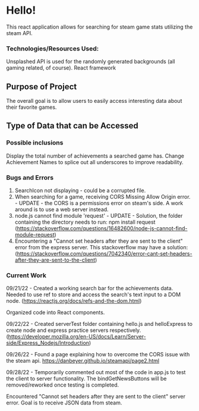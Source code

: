 # Hello!

This react application allows for searching for steam game stats utilizing the steam API.

### Technologies/Resources Used:

Unsplashed API is used for the randomly generated backgrounds (all gaming related, of course).
React framework

## Purpose of Project

The overall goal is to allow users to easily access interesting data about their favorite games.

## Type of Data that can be Accessed

### Possible inclusions

Display the total number of achievements a searched game has.
Change Achievement Names to splice out all underscores to improve readability.

### Bugs and Errors

1. SearchIcon not displaying - could be a corrupted file.
2. When searching for a game, receiving CORS Missing Allow Origin error. - UPDATE - the CORS is a permissions error on steam's side. A work around is to use a web server instead.
3. node.js cannot find module 'request' - UPDATE - Solution, the folder containing the directory needs to run: npm install request
   (https://stackoverflow.com/questions/16482600/node-js-cannot-find-module-request)
4. Encountering a "Cannot set headers after they are sent to the client" error from the express server.
   This stackoverflow may have a solution:
   (https://stackoverflow.com/questions/7042340/error-cant-set-headers-after-they-are-sent-to-the-client)

### Current Work

09/21/22 - Created a working search bar for the achievements data. Needed to use ref to store and access the search's text input to a DOM node.
(https://reactjs.org/docs/refs-and-the-dom.html)

Organized code into React components.

09/22/22 - Created serverTest folder containing hello.js and helloExpress to create node and express practice servers respectively.
(https://developer.mozilla.org/en-US/docs/Learn/Server-side/Express_Nodejs/Introduction)

09/26/22 - Found a page explaining how to overcome the CORS issue with the steam api.
https://danbeyer.github.io/steamapi/page2.html

09/28/22 - Temporarily commented out most of the code in app.js to test the client to server functionality. The bindGetNewsButtons will be removed/reworked once testing is completed.

Encountered "Cannot set headers after they are sent to the client" server error.
Goal is to receive JSON data from steam.
